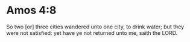 # Amos 4:8

So two [or] three cities wandered unto one city, to drink water; but they were not satisfied: yet have ye not returned unto me, saith the LORD.